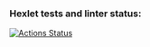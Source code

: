### Hexlet tests and linter status:
[![Actions Status](https://github.com/NLIDie/frontend-project-lvl3/workflows/hexlet-check/badge.svg)](https://github.com/NLIDie/frontend-project-lvl3/actions)